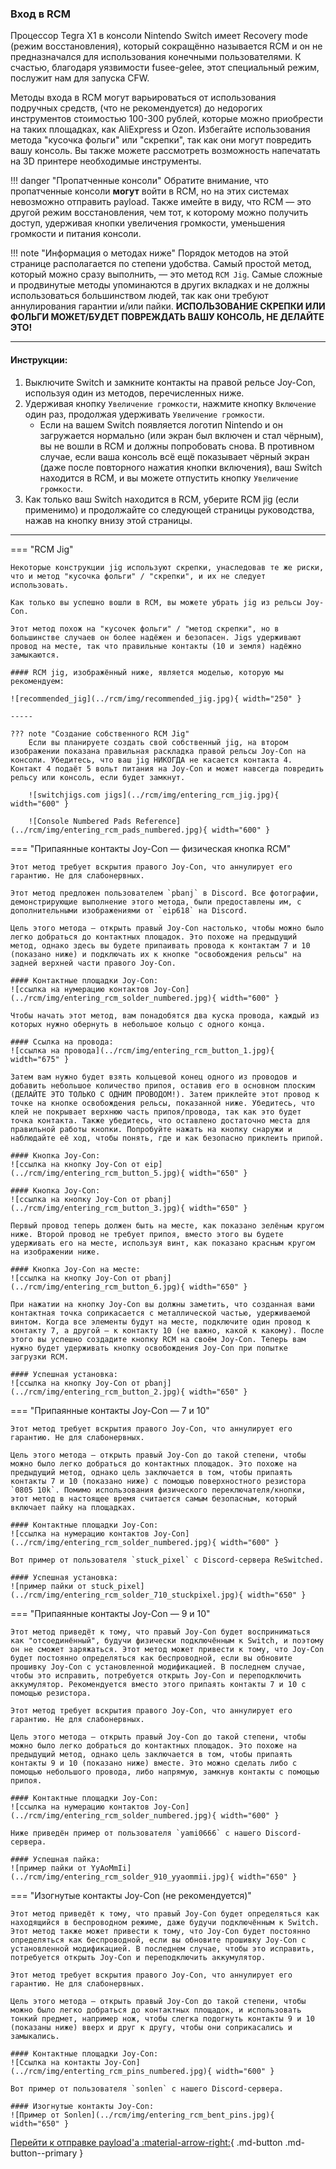### **Вход в RCM**

Процессор Tegra X1 в консоли Nintendo Switch имеет Recovery mode (режим восстановления), который сокращённо называется RCM и он не предназначался для использования конечными пользователями. К счастью, благодаря уязвимости fusee-gelee, этот специальный режим, послужит нам для запуска CFW.

Методы входа в RCM могут варьироваться от использования подручных средств, (что не рекомендуется) до недорогих инструментов стоимостью 100-300 рублей, которые можно приобрести на таких площадках, как AliExpress и Ozon. Избегайте использования метода "кусочка фольги" или "скрепки", так как они могут повредить вашу консоль. Вы также можете рассмотреть возможность напечатать на 3D принтере необходимые инструменты.

!!! danger "Пропатченные консоли"
    Обратите внимание, что пропатченные консоли **могут** войти в RCM, но на этих системах невозможно отправить payload. Также имейте в виду, что RCM — это другой режим восстановления, чем тот, к которому можно получить доступ, удерживая кнопки увеличения громкости, уменьшения громкости и питания консоли.

!!! note "Информация о методах ниже"
    Порядок методов на этой странице располагается по степени удобства. Самый простой метод, который можно сразу выполнить, — это метод `RCM Jig`. Самые сложные и продвинутые методы упоминаются в других вкладках и не должны использоваться большинством людей, так как они требуют аннулирования гарантии и/или пайки.
    **ИСПОЛЬЗОВАНИЕ СКРЕПКИ ИЛИ ФОЛЬГИ МОЖЕТ/БУДЕТ ПОВРЕЖДАТЬ ВАШУ КОНСОЛЬ, НЕ ДЕЛАЙТЕ ЭТО!**


-----

#### **Инструкции:**

1. Выключите Switch и замкните контакты на правой рельсе Joy-Con, используя один из методов, перечисленных ниже.
2. Удерживая кнопку `Увеличение громкости`, нажмите кнопку `Включение` один раз, продолжая удерживать `Увеличение громкости`.
    - Если на вашем Switch появляется логотип Nintendo и он загружается нормально (или экран был включен и стал чёрным), вы не вошли в RCM и должны попробовать снова. В противном случае, если ваша консоль всё ещё показывает чёрный экран (даже после повторного нажатия кнопки включения), ваш Switch находится в RCM, и вы можете отпустить кнопку `Увеличение громкости`.
3. Как только ваш Switch находится в RCM, уберите RCM jig (если применимо) и продолжайте со следующей страницы руководства, нажав на кнопку внизу этой страницы.


-----

=== "RCM Jig"

    Некоторые конструкции jig используют скрепки, унаследовав те же риски, что и метод "кусочка фольги" / "скрепки", и их не следует использовать.

    Как только вы успешно вошли в RCM, вы можете убрать jig из рельсы Joy-Con.

    Этот метод похож на "кусочек фольги" / "метод скрепки", но в большинстве случаев он более надёжен и безопасен. Jigs удерживают провод на месте, так что правильные контакты (10 и земля) надёжно замыкаются.

    #### RCM jig, изображённый ниже, является моделью, которую мы рекомендуем:

    ![recommended_jig](../rcm/img/recommended_jig.jpg){ width="250" }

    -----

    ??? note "Создание собственного RCM Jig"
        Если вы планируете создать свой собственный jig, на втором изображении показана правильная раскладка правой рельсы Joy-Con на консоли. Убедитесь, что ваш jig НИКОГДА не касается контакта 4. Контакт 4 подаёт 5 вольт питания на Joy-Con и может навсегда повредить рельсу или консоль, если будет замкнут.

        ![switchjigs.com jigs](../rcm/img/entering_rcm_jig.jpg){ width="600" }

        ![Console Numbered Pads Reference](../rcm/img/entering_rcm_pads_numbered.jpg){ width="600" }



=== "Припаянные контакты Joy-Con — физическая кнопка RCM"

    Этот метод требует вскрытия правого Joy-Con, что аннулирует его гарантию. Не для слабонервных.

    Этот метод предложен пользователем `pbanj` в Discord. Все фотографии, демонстрирующие выполнение этого метода, были предоставлены им, с дополнительными изображениями от `eip618` на Discord.

    Цель этого метода — открыть правый Joy-Con настолько, чтобы можно было легко добраться до контактных площадок. Это похоже на предыдущий метод, однако здесь вы будете припаивать провода к контактам 7 и 10 (показано ниже) и подключать их к кнопке "освобождения рельсы" на задней верхней части правого Joy-Con.

    #### Контактные площадки Joy-Con:
    ![ссылка на нумерацию контактов Joy-Con](../rcm/img/entering_rcm_solder_numbered.jpg){ width="600" }

    Чтобы начать этот метод, вам понадобятся два куска провода, каждый из которых нужно обернуть в небольшое кольцо с одного конца.

    #### Ссылка на провода:
    ![ссылка на провода](../rcm/img/entering_rcm_button_1.jpg){ width="675" }

    Затем вам нужно будет взять кольцевой конец одного из проводов и добавить небольшое количество припоя, оставив его в основном плоским (ДЕЛАЙТЕ ЭТО ТОЛЬКО С ОДНИМ ПРОВОДОМ!). Затем приклейте этот провод к точке на кнопке освобождения рельсы, показанной ниже. Убедитесь, что клей не покрывает верхнюю часть припоя/провода, так как это будет точка контакта. Также убедитесь, что оставлено достаточно места для правильной работы кнопки. Попробуйте нажать на кнопку снаружи и наблюдайте её ход, чтобы понять, где и как безопасно приклеить припой.

    #### Кнопка Joy-Con:
    ![ссылка на кнопку Joy-Con от eip](../rcm/img/entering_rcm_button_5.jpg){ width="650" }

    #### Кнопка Joy-Con:
    ![ссылка на кнопку Joy-Con от pbanj](../rcm/img/entering_rcm_button_3.jpg){ width="650" }

    Первый провод теперь должен быть на месте, как показано зелёным кругом ниже. Второй провод не требует припоя, вместо этого вы будете удерживать его на месте, используя винт, как показано красным кругом на изображении ниже.

    #### Кнопка Joy-Con на месте:
    ![ссылка на кнопку Joy-Con от pbanj](../rcm/img/entering_rcm_button_6.jpg){ width="650" }

    При нажатии на кнопку Joy-Con вы должны заметить, что созданная вами контактная точка соприкасается с металлической частью, удерживаемой винтом. Когда все элементы будут на месте, подключите один провод к контакту 7, а другой — к контакту 10 (не важно, какой к какому). После этого вы успешно создадите кнопку RCM на своём Joy-Con. Теперь вам нужно будет удерживать кнопку освобождения Joy-Con при попытке загрузки RCM.

    #### Успешная установка:
    ![ссылка на кнопку Joy-Con от pbanj](../rcm/img/entering_rcm_button_2.jpg){ width="650" }




=== "Припаянные контакты Joy-Con — 7 и 10"

    Этот метод требует вскрытия правого Joy-Con, что аннулирует его гарантию. Не для слабонервных.

    Цель этого метода — открыть правый Joy-Con до такой степени, чтобы можно было легко добраться до контактных площадок. Это похоже на предыдущий метод, однако цель заключается в том, чтобы припаять контакты 7 и 10 (показано ниже) с помощью поверхностного резистора `0805 10k`. Помимо использования физического переключателя/кнопки, этот метод в настоящее время считается самым безопасным, который включает пайку на площадках.

    #### Контактные площадки Joy-Con:
    ![ссылка на нумерацию контактов Joy-Con](../rcm/img/entering_rcm_solder_numbered.jpg){ width="600" }

    Вот пример от пользователя `stuck_pixel` с Discord-сервера ReSwitched.

    #### Успешная установка:
    ![пример пайки от stuck_pixel](../rcm/img/entering_rcm_solder_710_stuckpixel.jpg){ width="650" }




=== "Припаянные контакты Joy-Con — 9 и 10"

    Этот метод приведёт к тому, что правый Joy-Con будет восприниматься как "отсоединённый", будучи физически подключённым к Switch, и поэтому он не сможет заряжаться. Этот метод может привести к тому, что Joy-Con будет постоянно определяться как беспроводной, если вы обновите прошивку Joy-Con с установленной модификацией. В последнем случае, чтобы это исправить, потребуется открыть Joy-Con и переподключить аккумулятор. Рекомендуется вместо этого припаять контакты 7 и 10 с помощью резистора.

    Этот метод требует вскрытия правого Joy-Con, что аннулирует его гарантию. Не для слабонервных.

    Цель этого метода — открыть правый Joy-Con до такой степени, чтобы можно было легко добраться до контактных площадок. Это похоже на предыдущий метод, однако цель заключается в том, чтобы припаять контакты 9 и 10 (показано ниже) вместе. Это можно сделать либо с помощью небольшого провода, либо напрямую, замкнув контакты с помощью припоя.

    #### Контактные площадки Joy-Con:
    ![ссылка на нумерацию контактов Joy-Con](../rcm/img/entering_rcm_solder_numbered.jpg){ width="600" }

    Ниже приведён пример от пользователя `yami0666` с нашего Discord-сервера.

    #### Успешная пайка:
    ![пример пайки от YyAoMmIi](../rcm/img/entering_rcm_solder_910_yyaommii.jpg){ width="650" }



=== "Изогнутые контакты Joy-Con (не рекомендуется)"

    Этот метод приведёт к тому, что правый Joy-Con будет определяться как находящийся в беспроводном режиме, даже будучи подключённым к Switch. Этот метод также может привести к тому, что Joy-Con будет постоянно определяться как беспроводной, если вы обновите прошивку Joy-Con с установленной модификацией. В последнем случае, чтобы это исправить, потребуется открыть Joy-Con и переподключить аккумулятор.

    Этот метод требует вскрытия правого Joy-Con, что аннулирует его гарантию. Не для слабонервных.

    Цель этого метода — открыть правый Joy-Con до такой степени, чтобы можно было легко добраться до контактных площадок, и использовать тонкий предмет, например нож, чтобы слегка подогнуть контакты 9 и 10 (показаны ниже) вверх и друг к другу, чтобы они соприкасались и замыкались.

    #### Контактные площадки Joy-Con:
    ![Ссылка на контакты Joy-Con](../rcm/img/enterting_rcm_pins_numbered.jpg){ width="600" }

    Вот пример от пользователя `sonlen` с нашего Discord-сервера.

    #### Изогнутые контакты Joy-Con:
    ![Пример от Sonlen](../rcm/img/entering_rcm_bent_pins.jpg){ width="650" }



[Перейти к отправке payload'a :material-arrow-right:](sending_payload.md){ .md-button .md-button--primary }
